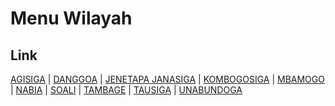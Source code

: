 # Menu Wilayah

## Link

[AGISIGA](https://github.com/gigit-pemilu/pemilu-2024-94-papua-tengah/tree/main/pilpres/hitung-suara/sub/94-papua-tengah/sub/07-intan-jaya/sub/05-agisiga/sub/2001-agisiga)
 | 
[DANGGOA](https://github.com/gigit-pemilu/pemilu-2024-94-papua-tengah/tree/main/pilpres/hitung-suara/sub/94-papua-tengah/sub/07-intan-jaya/sub/05-agisiga/sub/2009-danggoa)
 | 
[JENETAPA JANASIGA](https://github.com/gigit-pemilu/pemilu-2024-94-papua-tengah/tree/main/pilpres/hitung-suara/sub/94-papua-tengah/sub/07-intan-jaya/sub/05-agisiga/sub/2005-jenetapa-janasiga)
 | 
[KOMBOGOSIGA](https://github.com/gigit-pemilu/pemilu-2024-94-papua-tengah/tree/main/pilpres/hitung-suara/sub/94-papua-tengah/sub/07-intan-jaya/sub/05-agisiga/sub/2010-kombogosiga)
 | 
[MBAMOGO](https://github.com/gigit-pemilu/pemilu-2024-94-papua-tengah/tree/main/pilpres/hitung-suara/sub/94-papua-tengah/sub/07-intan-jaya/sub/05-agisiga/sub/2004-mbamogo)
 | 
[NABIA](https://github.com/gigit-pemilu/pemilu-2024-94-papua-tengah/tree/main/pilpres/hitung-suara/sub/94-papua-tengah/sub/07-intan-jaya/sub/05-agisiga/sub/2008-nabia)
 | 
[SOALI](https://github.com/gigit-pemilu/pemilu-2024-94-papua-tengah/tree/main/pilpres/hitung-suara/sub/94-papua-tengah/sub/07-intan-jaya/sub/05-agisiga/sub/2006-soali)
 | 
[TAMBAGE](https://github.com/gigit-pemilu/pemilu-2024-94-papua-tengah/tree/main/pilpres/hitung-suara/sub/94-papua-tengah/sub/07-intan-jaya/sub/05-agisiga/sub/2007-tambage)
 | 
[TAUSIGA](https://github.com/gigit-pemilu/pemilu-2024-94-papua-tengah/tree/main/pilpres/hitung-suara/sub/94-papua-tengah/sub/07-intan-jaya/sub/05-agisiga/sub/2002-tausiga)
 | 
[UNABUNDOGA](https://github.com/gigit-pemilu/pemilu-2024-94-papua-tengah/tree/main/pilpres/hitung-suara/sub/94-papua-tengah/sub/07-intan-jaya/sub/05-agisiga/sub/2003-unabundoga)

